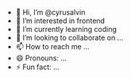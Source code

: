 - 👋 Hi, I’m @cyrusalvin
- 👀 I’m interested in frontend 
- 🌱 I’m currently learning coding
- 💞️ I’m looking to collaborate on ...
- 📫 How to reach me ...
- 😄 Pronouns: ...
- ⚡ Fun fact: ...

<!---
cyrusalvin/cyrusalvin is a ✨ special ✨ repository because its `README.md` (this file) appears on your GitHub profile.
You can click the Preview link to take a look at your changes.
--->
